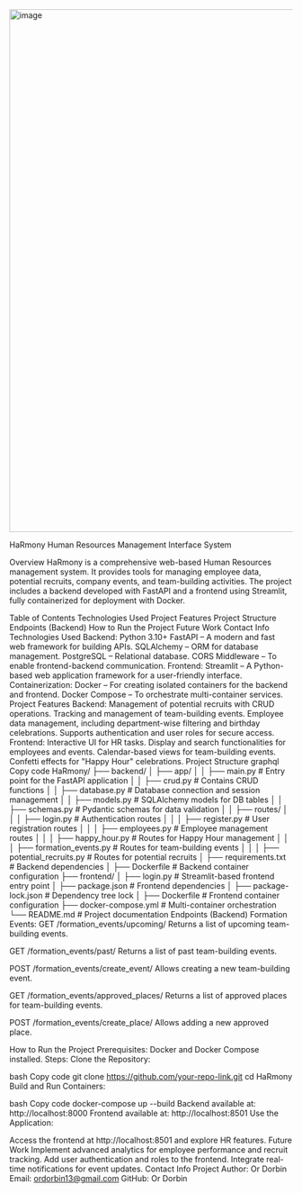 
<img width="929" alt="image" src="https://github.com/user-attachments/assets/5411c39b-809f-4199-933d-ff3e88f84ba0" />



HaRmony
Human Resources Management Interface System

Overview
HaRmony is a comprehensive web-based Human Resources management system. It provides tools for managing employee data, potential recruits, company events, and team-building activities. The project includes a backend developed with FastAPI and a frontend using Streamlit, fully containerized for deployment with Docker.

Table of Contents
Technologies Used
Project Features
Project Structure
Endpoints (Backend)
How to Run the Project
Future Work
Contact Info
Technologies Used
Backend:
Python 3.10+
FastAPI – A modern and fast web framework for building APIs.
SQLAlchemy – ORM for database management.
PostgreSQL – Relational database.
CORS Middleware – To enable frontend-backend communication.
Frontend:
Streamlit – A Python-based web application framework for a user-friendly interface.
Containerization:
Docker – For creating isolated containers for the backend and frontend.
Docker Compose – To orchestrate multi-container services.
Project Features
Backend:
Management of potential recruits with CRUD operations.
Tracking and management of team-building events.
Employee data management, including department-wise filtering and birthday celebrations.
Supports authentication and user roles for secure access.
Frontend:
Interactive UI for HR tasks.
Display and search functionalities for employees and events.
Calendar-based views for team-building events.
Confetti effects for "Happy Hour" celebrations.
Project Structure
graphql
Copy code
HaRmony/
├── backend/
│   ├── app/
│   │   ├── main.py              # Entry point for the FastAPI application
│   │   ├── crud.py              # Contains CRUD functions
│   │   ├── database.py          # Database connection and session management
│   │   ├── models.py            # SQLAlchemy models for DB tables
│   │   ├── schemas.py           # Pydantic schemas for data validation
│   │   ├── routes/
│   │   │   ├── login.py         # Authentication routes
│   │   │   ├── register.py      # User registration routes
│   │   │   ├── employees.py     # Employee management routes
│   │   │   ├── happy_hour.py    # Routes for Happy Hour management
│   │   │   ├── formation_events.py # Routes for team-building events
│   │   │   ├── potential_recruits.py # Routes for potential recruits
│   ├── requirements.txt         # Backend dependencies
│   ├── Dockerfile               # Backend container configuration
├── frontend/
│   ├── login.py                 # Streamlit-based frontend entry point
│   ├── package.json             # Frontend dependencies
│   ├── package-lock.json        # Dependency tree lock
│   ├── Dockerfile               # Frontend container configuration
├── docker-compose.yml           # Multi-container orchestration
└── README.md                    # Project documentation
Endpoints (Backend)
Formation Events:
GET /formation_events/upcoming/
Returns a list of upcoming team-building events.

GET /formation_events/past/
Returns a list of past team-building events.

POST /formation_events/create_event/
Allows creating a new team-building event.

GET /formation_events/approved_places/
Returns a list of approved places for team-building events.

POST /formation_events/create_place/
Allows adding a new approved place.

How to Run the Project
Prerequisites:
Docker and Docker Compose installed.
Steps:
Clone the Repository:

bash
Copy code
git clone https://github.com/your-repo-link.git
cd HaRmony
Build and Run Containers:

bash
Copy code
docker-compose up --build
Backend available at: http://localhost:8000
Frontend available at: http://localhost:8501
Use the Application:

Access the frontend at http://localhost:8501 and explore HR features.
Future Work
Implement advanced analytics for employee performance and recruit tracking.
Add user authentication and roles to the frontend.
Integrate real-time notifications for event updates.
Contact Info
Project Author: Or Dorbin
Email: ordorbin13@gmail.com
GitHub: Or Dorbin

